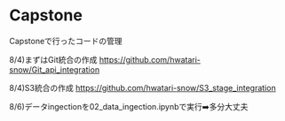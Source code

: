 # Capstone
Capstoneで行ったコードの管理

8/4)まずはGit統合の作成
https://github.com/hwatari-snow/Git_api_integration

8/4)S3統合の作成
https://github.com/hwatari-snow/S3_stage_integration

8/6)データingectionを02_data_ingection.ipynbで実行➡️多分大丈夫
